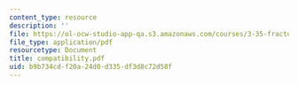 ```yaml
---
content_type: resource
description: ''
file: https://ol-ocw-studio-app-qa.s3.amazonaws.com/courses/3-35-fracture-and-fatigue-fall-2003/b9b734cdf20a24d0d335df3d8c72d58f_compatibility.pdf
file_type: application/pdf
resourcetype: Document
title: compatibility.pdf
uid: b9b734cd-f20a-24d0-d335-df3d8c72d58f
---
```

